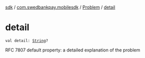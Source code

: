 [sdk](../../index.md) / [com.swedbankpay.mobilesdk](../index.md) / [Problem](index.md) / [detail](./detail.md)

# detail

`val detail: `[`String`](https://kotlinlang.org/api/latest/jvm/stdlib/kotlin/-string/index.html)`?`

RFC 7807 default property: a detailed explanation of the problem

